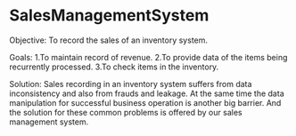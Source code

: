 # SalesManagementSystem

Objective:
To record the sales of an inventory system.


Goals:
1.To maintain record of revenue.
2.To provide data of the items being recurrently processed.
3.To check items in the inventory.



Solution:
Sales recording in an inventory system suffers from data inconsistency and also from frauds and leakage.
At the same time the data manipulation for successful business operation is another big barrier.
And the solution for these common problems is offered by our sales management system.

